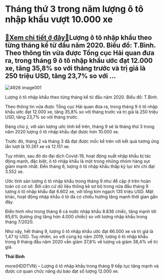 Tháng thứ 3 trong năm lượng ô tô nhập khẩu vượt 10.000 xe
=========================================================

[:gift:Xem chi tiết ở đây:gift:](https://hddtvn.com/thang-thu-3-trong-nam-luong-o-to-nhap-khau-vuot-10-000-xe/)Lượng ô tô nhập khẩu theo từng tháng kể từ đầu năm 2020. Biểu đồ: T.Bình. Theo thông tin vừa được Tổng cục Hải quan đưa ra, trong tháng 9 ô tô nhập khẩu ước đạt 12.000 xe, tăng 35,8% so với tháng trước và trị giá là 250 triệu USD, tăng 23,7% so với …
----------------------------------------------------------------------------------------------------------------------------------------------------------------------------------------------------------------------------------------------------------





![4926 image001](https://hddtvn.com/wp-content/uploads/2021/01/4926_image001.png "undefined")


Lượng ô tô nhập khẩu theo từng tháng kể từ đầu năm 2020. Biểu đồ: T.Bình.



Theo thông tin vừa được Tổng cục Hải quan đưa ra, trong tháng 9 ô tô nhập khẩu ước đạt 12.000 xe, tăng 35,8% so với tháng trước và trị giá là 250 triệu USD, tăng 23,7% so với tháng trước.


Đáng chú ý, với sản lượng ước tính kể trên, tháng 9 sẽ là tháng thứ 3 trong năm 2020 lượng ô tô nhập khẩu đạt được hơn 10.000 xe.


Trước đó, tháng 2 và tháng 3 đã đạt được mốc kể trên với kết quả tương ứng lần lượt là 10.261 xe và 12.151 xe.


Tuy nhiên, sau đó do đại dịch Covid-19, hoạt động xuất nhập khẩu bị tác động mạnh, đặc biệt, ô tô nhập khẩu là một trong những nhóm hàng sụt giảm mạnh nhất. Đến tháng 6, lượng ô tô nhập khẩu thấp kỷ lục khi chỉ đạt 3.552 xe.


Ước tính sản lượng ô tô nhập khẩu trong tháng 9 như đề cập ở trên hoàn toàn có cơ sở. Bởi căn cứ dữ liệu thống kê sơ bộ trong nửa đầu tháng 9 lượng ô tô nhập khẩu đạt 6.602 xe, với tổng kim ngạch 135 triệu USD. Mặt khác, hoạt động nhập khẩu ô tô đa có chiều hướng tăng mạnh thời gian gần đây.


Điển hình như trong tháng 8 cả nước nhập khẩu 8.836 chiếc, tăng mạnh tới 85,6% (tương ứng tăng hơn 4.000 chiếc) so với lượng nhập khẩu trong tháng 7/2020.


Như vậy, hết tháng 9, lượng ô tô nhập khẩu ước đạt 66.000 xe và trị giá là 1,47 tỷ USD. Tuy nhiên, so với cùng kỳ năm 2019, lượng ô tô nhập khẩu trong 9 tháng đầu năm 2020 vẫn giảm 37,8% về lượng và giảm 38,4% về trị giá.




**Thái Bình**



more(HDDTVN) – Lượng ô tô nhập khẩu trong tháng 9 tiếp tục tăng mạnh và được cơ quan chức năng dự báo đạt số lượng 12.000 xe.

